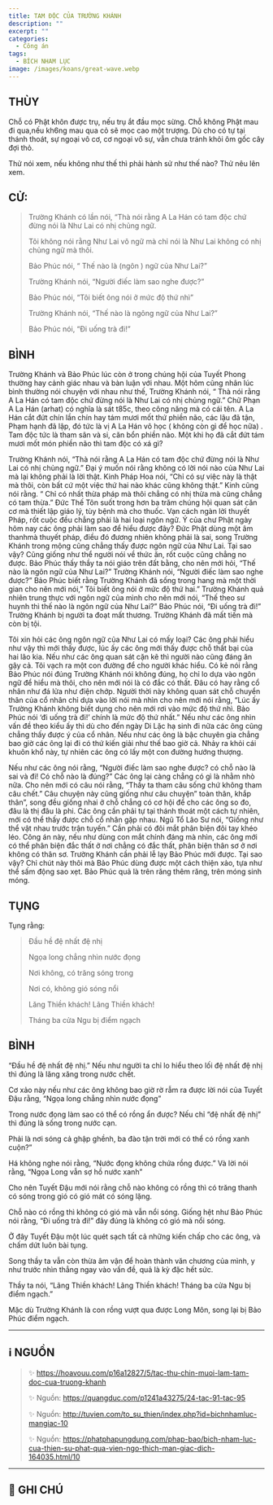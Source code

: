 ```yaml
---
title: TAM ĐỘC CỦA TRƯỜNG KHÁNH
description: ""
excerpt: ""
categories:
  - Công án
tags:
  - BÍCH NHAM LỤC
image: /images/koans/great-wave.webp
---
```


## THÙY

Chỗ có Phật khôn được trụ, nếu trụ ắt đầu mọc sừng. Chỗ không Phật mau đi qua,nếu kh6ng mau qua cỏ sẽ mọc cao một trượng. Dù cho có tự tại thánh thoát, sự ngoại vô cơ, cơ ngoại vô sự, vẫn chưa tránh khỏi ôm gốc cây đợi thỏ. 

Thử nói xem, nếu không như thế thì phải hành sử như thế nào? Thử nêu lên xem.

## CỬ:

> Trường Khánh có lần nói, “Thà nói rằng A La Hán có tam độc chứ đừng nói là Như Lai có nhị chủng ngữ. 
> 
> Tôi không nói rằng Như Lai vô ngữ mà chỉ nói là Như Lai không có nhị chủng ngữ mà thôi.
>
> Bảo Phúc nói, “ Thế nào là (ngôn ) ngữ của Như Lai?” 
>
> Trường Khánh nói, “Người điếc làm sao nghe được?” 
>
> Bảo Phúc nói, “Tôi biết ông nói ở mức độ thứ nhì” 
>
> Trường Khánh nói, “Thế nào là ngông ngữ của Như Lai?” 
>
> Bảo Phúc nói, “Đi uống trà đi!”

## BÌNH

Trường Khánh và Bảo Phúc lúc còn ở trong chúng hội của Tuyết Phong thường hay cảnh giác nhau và bàn luận với nhau. Một hôm cũng nhân lúc bình thường nói chuyện với nhau như thế, Trường Khánh nói, “ Thà nói rằng A La Hán có tam độc chứ đừng nói là Như Lai có nhị chủng ngữ.” Chữ Phạn A La Hán (arhat) có nghĩa là sát t85c, theo công năng mà có cái tên. A La Hán cắt đứt chín lần chín hay tám mươi mốt thứ phiền não, các lậu đã tận, Phạm hạnh đã lập, đó tức là vị A La Hán vô học ( không còn gì để học nữa) . Tam độc tức là tham sân và si, căn bổn phiền não. Một khi họ đã cắt đứt tám mươi mốt món phiền não thì tam độc có xá gì?

Trường Khánh nói, “Thà nói rằng A La Hán có tam độc chứ đừng nói là Như Lai có nhị chủng ngữ.” Đại ý muốn nói rằng không có lời nói nào của Như Lai mà lại không phải là lời thật. Kinh Pháp Hoa nói, “Chỉ có sự việc này là thật mà thôi, còn bất cứ một việc thứ hai nào khác cũng không thật.” Kinh cũng nói rằng. “ Chỉ có nhất thừa pháp mà thôi chẳng có nhị thừa mà cũng chẳng có tam thừa.” Đức Thế Tôn suốt trong hơn ba trăm chúng hội quan sát căn cơ mà thiết lập giáo lý, tùy bệnh mà cho thuốc. Vạn cách ngàn lời thuyết Pháp, rốt cuộc đều chẳng phải là hai loại ngôn ngữ. Ý của chư Phật ngày hôm nay các ông phải làm sao để hiểu được đây? Đức Phật dùng một âm thanhmà thuyết pháp, điều đó đương nhiên không phải là sai, song Trường Khánh trong mộng cũng chẳng thấy được ngôn ngữ của Như Lai. Tại sao vậy? Cũng giống như thể người nói về thức ăn, rốt cuộc cũng chẳng no được. Bảo Phúc thấy thầy ta nói giáo trên đất bằng, cho nên mới hỏi, “Thế nào là ngôn ngữ của Như Lai?” Trường Khánh nói, “Người điếc làm sao nghe được?” Bảo Phúc biết rằng Trường Khánh đã sống trong hang mà một thời gian cho nên mới nói,” Tôi biết ông nói ở mức độ thứ hai.” Trường Khánh quả nhiên trung thực với ngôn ngữ của mình cho nên mới nói, “Thế theo sư huynh thì thế nào là ngôn ngữ của Như Lai?” Bảo Phúc nói, “Đi uống trà đi!” Trường Khánh bị người ta đoạt mất thương. Trường Khánh đã mất tiến mà còn bị tội.

Tôi xin hỏi các ông ngôn ngữ của Như Lai có mấy loại? Các ông phải hiểu như vậy thì mới thấy được, lúc ấy các ông mới thấy được chỗ thất bại của hai lão kia. Nếu như các ông quan sát cặn kẽ thì người nào cũng đáng ăn gậy cả. Tôi vạch ra một con đường để cho người khác hiểu. Có kẻ nói rằng Bảo Phúc nói đúng Trường Khánh nói không đúng, họ chỉ lo dựa vào ngôn ngữ để hiểu mà thôi, cho nên mới nói là có đắc có thất. Đâu có hay rằng cổ nhân như đá lửa như điện chớp. Người thời này không quan sát chỗ chuyển thân của cổ nhân chỉ dựa vào lời nói mà nhìn cho nên mới nói rằng, “Lúc ấy Trường Khánh không biết dụng cho nên mới rơi vào mức độ thứ nhì. Bảo Phúc nói ‘đi uống trà đi!’ chính là mức độ thứ nhất.” Nếu như các ông nhìn vấn đề theo kiểu ấy thì dù cho đến ngày Di Lặc hạ sinh đi nữa các ông cũng chẳng thấy được ý của cổ nhân. Nếu như các ông là bậc chuyên gia chẳng bao giờ các ông lại đi có thứ kiến giải như thế bao giờ cả. Nhảy ra khỏi cái khuôn khổ này, tự nhiên các ông có lấy một con đường hướng thượng.

Nếu như các ông nói rằng, “Người điếc làm sao nghe được? có chỗ nào là sai và đi! Có chỗ nào là đúng?” Các ông lại càng chẳng có gì là nhằm nhò nữa. Cho nên mới có câu nói rằng, “Thầy ta tham câu sống chứ không tham câu chết.” Câu chuyện này cũng giống như câu chuyện” toàn thân, khắp thân”, song đều giống nhai ở chỗ chẳng có cơ hội để cho các ông so đo, đâu là thị đâu là phi. Các ông cần phải tự tại thánh thoát một cách tự nhiên, mới có thể thấy được chỗ cổ nhân gặp nhau. Ngũ Tổ Lão Sư nói, “Giống như thể vật nhau trước trận tuyến.” Cần phải có đôi mắt phân biện đôi tay khéo léo. Công án này, nếu như dùng con mắt chính đáng mà nhìn, các ông mới có thể phân biện đắc thất ở nơi chẳng có đắc thất, phân biện thân sơ ở nơi không có thân sơ. Trường Khánh cần phải lễ lạy Bảo Phúc mới được. Tại sao vậy? Chỉ chút này thôi mà Bảo Phúc dùng được một cách thiện xảo, tựa như thể sấm động sao xẹt. Bảo Phúc quả là trên răng thêm răng, trên móng sinh móng.

## TỤNG

Tụng rằng:

> Đầu hề đệ nhất đệ nhị
>
> Ngọa long chẳng nhìn nước đọng
>
> Nơi không, có trăng sóng trong
>
> Nơi có, không gió sóng nổi
>
> Lăng Thiền khách! Lãng Thiền khách!
>
> Tháng ba cửa Ngu bị điểm ngạch

## BÌNH

“Đầu hề đệ nhất đệ nhị.” Nếu như người ta chỉ lo hiểu theo lối đệ nhất đệ nhị thì đúng là lăng xăng trong nước chết. 

Cơ xảo này nếu như các ông không bao giờ rờ rẫm ra được lời nói của Tuyết Đậu rằng, “Ngọa long chẳng nhìn nước đọng” 

Trong nước đọng làm sao có thể có rồng ẩn được? Nếu chỉ “đệ nhất đệ nhị” thì đúng là sống trong nước cạn. 

Phải là nơi sóng cả ghập ghềnh, ba đào tận trời mới có thể có rồng xanh cuộn?” 

Há không nghe nói rằng, “Nước đọng không chứa rồng được.” Và lời nói rằng, “Ngọa Long vẫn sợ hồ nước xanh” 

Cho nên Tuyết Đậu mới nói rằng chỗ nào không có rồng thì có trăng thanh có sóng trong gió có gió mát có sóng lặng. 

Chỗ nào có rồng thì không có gió mà vẫn nổi sóng. Giống hệt như Bảo Phúc nói rằng, “Đi uống trà đi!” đây đúng là không có gió mà nổi sóng.

Ở đây Tuyết Đậu một lúc quét sạch tất cả những kiến chấp cho các ông, và chấm dứt luôn bài tụng. 

Song thầy ta vẫn còn thừa âm vận để hoàn thành văn chương của mình, y như trước nhìn thẳng ngay vào vấn đề, quả là kỳ đặc hết sức. 

Thầy ta nói, “Lãng Thiền khách! Lãng Thiền khách! Tháng ba cửa Ngu bị điểm ngạch.” 

Mặc dù Trường Khánh là con rồng vượt qua được Long Môn, song lại bị Bảo Phúc điểm ngạch.

<hr class="blog-rule" />

## ℹ️ NGUỒN

> ✨ https://hoavouu.com/p16a12827/5/tac-thu-chin-muoi-lam-tam-doc-cua-truong-khanh
>
> ✨ Nguồn: https://quangduc.com/p1241a43275/24-tac-91-tac-95
>
> ✨ Nguồn: http://tuvien.com/to_su_thien/index.php?id=bichnhamluc-mangiac-10
>
> ✨ Nguồn: https://phatphapungdung.com/phap-bao/bich-nham-luc-cua-thien-su-phat-qua-vien-ngo-thich-man-giac-dich-164035.html/10

<hr class="blog-rule" />

## 📌 GHI CHÚ

[^1]: ⭐️ 
